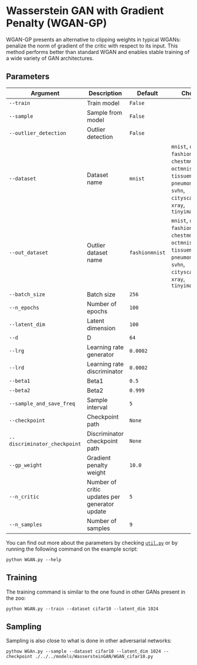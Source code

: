 # Wasserstein GAN with Gradient Penalty (WGAN-GP)

WGAN-GP presents an alternative to clipping weights in typical WGANs: penalize the norm of gradient of the critic with respect to its input. This method performs better than standard WGAN and enables stable training of a wide variety of GAN architectures.

## Parameters

| Argument                  | Description                            | Default  | Choices                                                                 |
|---------------------------|----------------------------------------|----------|-------------------------------------------------------------------------|
| `--train`                 | Train model                            | `False`  |                                                                         |
| `--sample`                | Sample from model                      | `False`  |                                                                         |
| `--outlier_detection`     | Outlier detection                      | `False`  |                                                                         |
| `--dataset`               | Dataset name                           | `mnist`  | `mnist`, `cifar10`, `fashionmnist`, `chestmnist`, `octmnist`, `tissuemnist`, `pneumoniamnist`, `svhn`, `cityscapes`, `xray`, `tinyimagenet` |
| `--out_dataset`           | Outlier dataset name                   | `fashionmnist` | `mnist`, `cifar10`, `fashionmnist`, `chestmnist`, `octmnist`, `tissuemnist`, `pneumoniamnist`, `svhn`, `cityscapes`, `xray`, `tinyimagenet` |
| `--batch_size`            | Batch size                             | `256`    |                                                                         |
| `--n_epochs`              | Number of epochs                       | `100`    |                                                                         |
| `--latent_dim`            | Latent dimension                       | `100`    |                                                                         |
| `--d`                     | D                                      | `64`     |                                                                         |
| `--lrg`                   | Learning rate generator                | `0.0002` |                                                                         |
| `--lrd`                   | Learning rate discriminator            | `0.0002` |                                                                         |
| `--beta1`                 | Beta1                                  | `0.5`    |                                                                         |
| `--beta2`                 | Beta2                                  | `0.999`  |                                                                         |
| `--sample_and_save_freq`  | Sample interval                        | `5`      |                                                                         |
| `--checkpoint`            | Checkpoint path                        | `None`   |                                                                         |
| `--discriminator_checkpoint` | Discriminator checkpoint path        | `None`   |                                                                         |
| `--gp_weight`             | Gradient penalty weight                | `10.0`   |                                                                         |
| `--n_critic`              | Number of critic updates per generator update | `5`  |                                                                         |
| `--n_samples`             | Number of samples                      | `9`      |                                                                         |

You can find out more about the parameters by checking [`util.py`](./../src/generativezoo/utils/util.py) or by running the following command on the example script:

    python WGAN.py --help

## Training

The training command is similar to the one found in other GANs present in the zoo:

    python WGAN.py --train --dataset cifar10 --latent_dim 1024

## Sampling

Sampling is also close to what is done in other adversarial networks:

    pythow WGAn.py --sample --dataset cifar10 --latent_dim 1024 --checkpoint ./../../models/WassersteinGAN/WGAN_cifar10.py
